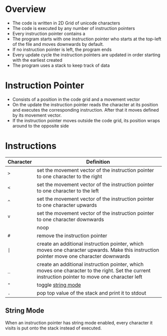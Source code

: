 # Overview

- The code is written in 2D Grid of unicode characters
- The code is executed by any number of instruction pointers
- Every instruction pointer contains a 
- The program starts with one instruction pointer who starts at the top-left of the file and moves downwards by default.
- If no instruction pointer is left, the program ends
- Every update cycle the instruction pointers are updated in order starting with the earliest created
- The program uses a stack to keep track of data

# Instruction Pointer

- Consists of a position in the code grid and a movement vector
- On the update the instruction pointer reads the character at its position and executes the corresponding instruction. After that it moves defined by its movement vector.
- If the instruction pointer moves outside the code grid, its position wraps around to the opposite side

# Instructions
| Character | Definition                                                                                                                                       |
|-----------|--------------------------------------------------------------------------------------------------------------------------------------------------|
| `>`       | set the movement vector of the instruction pointer to one character to the right                                                                 |
| `<`       | set the movement vector of the instruction pointer to one character to the left                                                                  |
| `^`       | set the movement vector of the instruction pointer to one character upwards                                                                      |
| `v`       | set the movement vector of the instruction pointer to one character downwards                                                                    |
| ` `       | noop                                                                                                                                             |
| `#`       | remove the instruction pointer                                                                                                                   |
| `\|`      | create an additional instruction pointer, which moves one character upwards. Make this instruction pointer move one character downwards          |
| `_`       | create an additional instruction pointer, which moves one character to the right. Set the current instruction pointer to move one character left |
| `"`       | toggle [string mode](#string-mode)                                                                                                               |
| `.`       | pop top value of the stack and print it to stdout                                                                                                |

## String Mode
When an instruction pointer has string mode enabled, every character it visits is put onto the stack instead of executed.